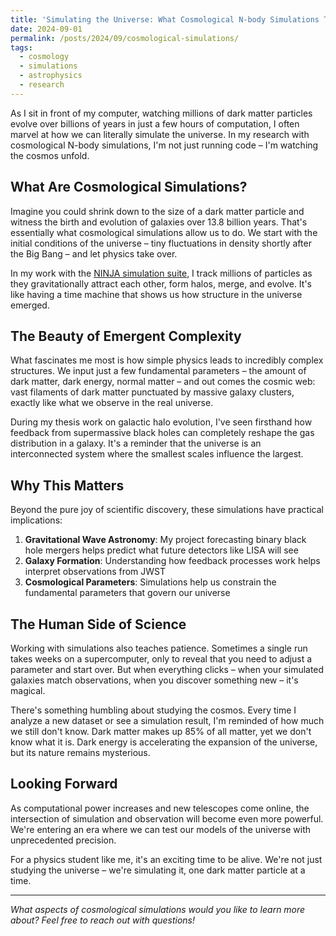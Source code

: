 ```yaml
---
title: 'Simulating the Universe: What Cosmological N-body Simulations Tell Us About Reality'
date: 2024-09-01
permalink: /posts/2024/09/cosmological-simulations/
tags:
  - cosmology
  - simulations
  - astrophysics
  - research
---
```


As I sit in front of my computer, watching millions of dark matter particles evolve over billions of years in just a few hours of computation, I often marvel at how we can literally simulate the universe. In my research with cosmological N-body simulations, I'm not just running code – I'm watching the cosmos unfold.

## What Are Cosmological Simulations?

Imagine you could shrink down to the size of a dark matter particle and witness the birth and evolution of galaxies over 13.8 billion years. That's essentially what cosmological simulations allow us to do. We start with the initial conditions of the universe – tiny fluctuations in density shortly after the Big Bang – and let physics take over.

In my work with the [NINJA simulation suite](https://ui.adsabs.harvard.edu/abs/2019MNRAS.490.4786N/abstract), I track millions of particles as they gravitationally attract each other, form halos, merge, and evolve. It's like having a time machine that shows us how structure in the universe emerged.

## The Beauty of Emergent Complexity

What fascinates me most is how simple physics leads to incredibly complex structures. We input just a few fundamental parameters – the amount of dark matter, dark energy, normal matter – and out comes the cosmic web: vast filaments of dark matter punctuated by massive galaxy clusters, exactly like what we observe in the real universe.

During my thesis work on galactic halo evolution, I've seen firsthand how feedback from supermassive black holes can completely reshape the gas distribution in a galaxy. It's a reminder that the universe is an interconnected system where the smallest scales influence the largest.

## Why This Matters

Beyond the pure joy of scientific discovery, these simulations have practical implications:

1. **Gravitational Wave Astronomy**: My project forecasting binary black hole mergers helps predict what future detectors like LISA will see
2. **Galaxy Formation**: Understanding how feedback processes work helps interpret observations from JWST
3. **Cosmological Parameters**: Simulations help us constrain the fundamental parameters that govern our universe

## The Human Side of Science

Working with simulations also teaches patience. Sometimes a single run takes weeks on a supercomputer, only to reveal that you need to adjust a parameter and start over. But when everything clicks – when your simulated galaxies match observations, when you discover something new – it's magical.

There's something humbling about studying the cosmos. Every time I analyze a new dataset or see a simulation result, I'm reminded of how much we still don't know. Dark matter makes up 85% of all matter, yet we don't know what it is. Dark energy is accelerating the expansion of the universe, but its nature remains mysterious.

## Looking Forward

As computational power increases and new telescopes come online, the intersection of simulation and observation will become even more powerful. We're entering an era where we can test our models of the universe with unprecedented precision.

For a physics student like me, it's an exciting time to be alive. We're not just studying the universe – we're simulating it, one dark matter particle at a time.

---

*What aspects of cosmological simulations would you like to learn more about? Feel free to reach out with questions!*
